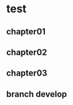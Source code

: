 <!-- readme.md -->

# test

## chapter01

## chapter02

## chapter03

## branch develop
<!-- develop branch作成 -->
